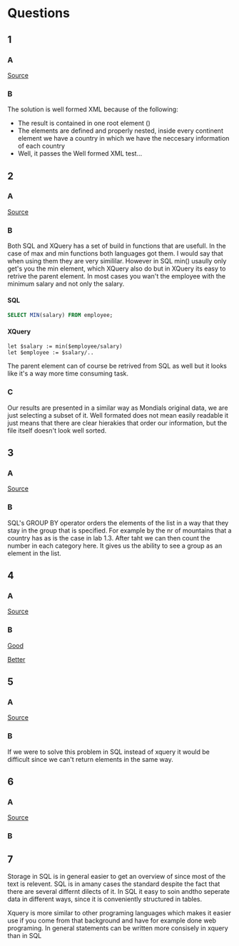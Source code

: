 # Questions

## 1

### A
[Source](e1.xqy)

### B

The solution is well formed XML because of the following:

* The result is contained in one root element (<result/>)
* The elements are defined and properly nested, inside
every continent element we have a country in which we have the
neccesary information of each country
* Well, it passes the Well formed XML test...

## 2

### A
[Source](e2.xqy)

### B

Both SQL and XQuery has a set of build in functions that are usefull. In the case of max and min functions both languages got them.
I would say that when using them they are very simililar. 
However in SQL min() usaully only get's you the min element, which XQuery also do but in XQuery its easy to retrive the parent element. 
In most cases you wan't the employee with the minimum salary and not only the salary.

#### SQL
```sql
SELECT MIN(salary) FROM employee;
```

#### XQuery
```xquery
let $salary := min($employee/salary)
let $employee := $salary/..
```

The parent element can of course be retrived from SQL as well but it looks like it's a way more time consuming task.

### C

Our results are presented in a similar way as Mondials original data, we are just selecting a subset of it. Well formated does not mean easily readable it just means that there are clear hierakies that order our information, but the file itself doesn't look well sorted. 

## 3 

### A
[Source](e3.xqy)

### B

SQL's GROUP BY operator orders the elements of the list in a way that they stay in the group that is specified. For example by the nr of mountains that a country has as is the case in lab 1.3. After taht we can then count the number in each category here. It gives us the ability to see a group as an element in the list.  

## 4 

### A
[Source](e4v2.xqy)

### B
[Good](e4v1.xqy)

[Better](e4v2.xqy)

## 5 

### A
[Source](e5.xqy)

### B

If we were to solve this problem in SQL instead of xquery it would be difficult since we can't return elements in the same way.

## 6

### A
[Source](e6.xqy)

### B

## 7

Storage in SQL is in general easier to get an overview of since most of the text is relevent. SQL is in amany cases the standard despite the fact that there are several differnt dilects of it. In SQL it easy to soin andtho seperate data in different ways, since it is conveniently structured in tables.

Xquery is more similar to other programing languages which makes it easier use if you come from that background and have for example done web programing. In general statements can be written more consisely in xquery than in SQL
